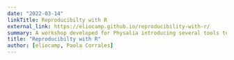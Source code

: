 ```yaml
---
date: "2022-03-14"
linkTitle: Reproducibilty with R
external_link: https://eliocamp.github.io/reproducibility-with-r/
summary: A workshop developed for Physalia introducing several tools to produce reproducible reaserch with R.
title: "Reproducibilty with R"
author: [eliocamp, Paola Corrales]
---
```

